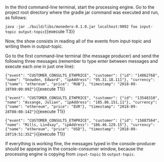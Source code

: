 In the third command-line terminal, start the processing engine. Go to the project root directory where the gradle jar command was executed and run, as follows:

`java -jar ./build/libs/monedero-0.1.0.jar localhost:9092 foo input-topic output-topic`{{execute T3}}

Now, the show consists in reading all of the events from input-topic and writing them in output-topic.

Go to the first command-line terminal (the message producer) and send the following three messages (remember to type enter between messages and execute each one in just one line):


`{"event": "CUSTOMER_CONSULTS_ETHPRICE", "customer": {"id": "14862768", "name": "Snowden, Edward", "ipAddress": "95.31.18.111"}, "currency": {"name": "ethereum", "price": "RUB"}, "timestamp": "2018-09-28T09:09:09Z"}`{{execute T1}} 

`{"event": "CUSTOMER_CONSULTS_ETHPRICE", "customer": {"id": "13548310", "name": "Assange, Julian", "ipAddress": "185.86.151.11"}, "currency": {"name": "ethereum", "price": "EUR"}, "timestamp": "2018-09-28T08:08:14Z"}`{{execute T1}} 

`{"event": "CUSTOMER_CONSULTS_ETHPRICE", "customer": {"id": "15887564", "name": "Mills, Lindsay", "ipAddress": "186.46.129.15"}, "currency": {"name": "ethereum", "price": "USD"}, "timestamp": "2018-09-28T19:51:35Z"}`{{execute T1}} 

If everything is working fine, the messages typed in the console-producer should be appearing in the console-consumer window, because the processing engine is copying from `input-topic` to `output-topic`.